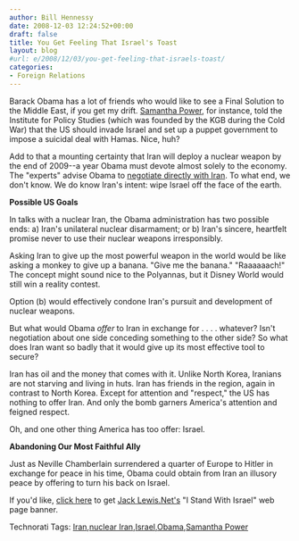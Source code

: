 ```yaml
---
author: Bill Hennessy
date: 2008-12-03 12:24:52+00:00
draft: false
title: You Get Feeling That Israel's Toast
layout: blog
#url: e/2008/12/03/you-get-feeling-that-israels-toast/
categories:
- Foreign Relations
---
```


Barack Obama has a lot of friends who would like to see a Final Solution to the Middle East, if you get my drift. [Samantha Power](https://www.israeltoday.co.il/default.aspx?tabid=178&nid=17653), for instance, told the Institute for Policy Studies (which was founded by the KGB during the Cold War) that the US should invade Israel and set up a puppet government to impose a suicidal deal with Hamas. Nice, huh?

 

Add to that a mounting certainty that Iran will deploy a nuclear weapon by the end of 2009--a year Obama must devote almost solely to the economy. The "experts" advise Obama to [negotiate directly with Iran](https://www.timesonline.co.uk/tol/news/world/us_and_americas/us_elections/article5275647.ece). To what end, we don't know. We do know Iran's intent: wipe Israel off the face of the earth. 

 

**Possible US Goals**

 

In talks with a nuclear Iran, the Obama administration has two possible ends: a) Iran's unilateral nuclear disarmament; or b) Iran's sincere, heartfelt promise never to use their nuclear weapons irresponsibly.

 

Asking Iran to give up the most powerful weapon in the world would be like asking a monkey to give up a banana. "Give me the banana." "Raaaaaach!" The concept might sound nice to the Polyannas, but it Disney World would still win a reality contest.

 

Option (b) would effectively condone Iran's pursuit and development of nuclear weapons.

 

But what would Obama _offer_ to Iran in exchange for . . . . whatever? Isn't negotiation about one side conceding something to the other side? So what does Iran want so badly that it would give up its most effective tool to secure?

 

Iran has oil and the money that comes with it. Unlike North Korea, Iranians are not starving and living in huts. Iran has friends in the region, again in contrast to North Korea. Except for attention and "respect," the US has nothing to offer Iran. And only the bomb garners America's attention and feigned respect.

 

Oh, and one other thing America has too offer: Israel.

 

**Abandoning Our Most Faithful Ally**

 

Just as Neville Chamberlain surrendered a quarter of Europe to Hitler in exchange for peace in his time, Obama could obtain from Iran an illusory peace by offering to turn his back on Israel. 

 

If you'd like, [click here](https://resourceshop.net/corner_banners.html) to get [Jack Lewis.Net's](https://jacklewis.net/weblog/) "I Stand With Israel" web page banner.

 

Technorati Tags: [Iran](https://technorati.com/tags/Iran),[nuclear Iran](https://technorati.com/tags/nuclear%20Iran),[Israel](https://technorati.com/tags/Israel),[Obama](https://technorati.com/tags/Obama),[Samantha Power](https://technorati.com/tags/Samantha%20Power)
